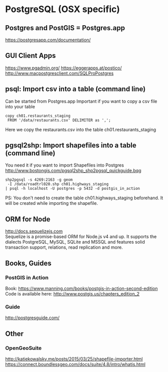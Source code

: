 # PostgreSQL (OSX specific)

## Postgres and PostGIS = Postgres.app
https://postgresapp.com/documentation/

## GUI Client Apps
https://www.pgadmin.org/
https://eggerapps.at/postico/
http://www.macpostgresclient.com/SQLProPostgres

## psql: Import csv into a table (command line)
Can be started from Postgres.app
Important if you want to copy a csv file into your table

```
copy ch01.restaurants_staging
 FROM '/data/restaurants.csv' DELIMITER as ',';
```
Here we copy the restaurants.csv into the table ch01.restaurants_staging       


## pgsql2shp: Import shapefiles into a table (command line)
You need it if you want to import Shapefiles into Postgres           
http://www.bostongis.com/pgsql2shp_shp2pgsql_quickguide.bqg  

```
shp2pgsql -s 4269:2163 -g geom
 -I /data/roadtrl020.shp ch01.highways_staging
| psql -h localhost -U postgres -p 5432 -d postgis_in_action    
```
PS: You don't need to create the table ch01.highways_staging beforehand. It will be created while importing the shapefile.


## ORM for Node
http://docs.sequelizejs.com              
Sequelize is a promise-based ORM for Node.js v4 and up. It supports the dialects PostgreSQL, MySQL, SQLite and MSSQL and features solid transaction support, relations, read replication and more.      


## Books, Guides

### PostGIS in Action
Book: https://www.manning.com/books/postgis-in-action-second-edition          
Code is available here: http://www.postgis.us/chapters_edition_2       

### Guide
http://postgresguide.com/



## Other

### OpenGeoSuite 
http://katiekowalsky.me/posts/2015/03/25/shapefile-importer.html
https://connect.boundlessgeo.com/docs/suite/4.8/intro/whatis.html


